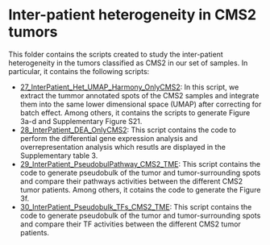 # Inter-patient heterogeneity in CMS2 tumors

This folder contains the scripts created to study the inter-patient heterogeneity in the tumors classified as CMS2 in our set of samples. In particular, it contains the following scripts: 

* [27_InterPatient_Het_UMAP_Harmony_OnlyCMS2](https://github.com/alberto-valdeolivas/ST_CRC_CMS/blob/main/InterPatient_Heterogeneity/27_InterPatient_Het_UMAP_Harmony_OnlyCMS2.Rmd): In this script, we extract the tummor annotated spots of the CMS2 samples and integrate them into the same lower dimensional space (UMAP) after correcting for batch effect. Among others, it contains the scripts to generate Figure 3a-d and Supplementary Figure S21. 
* [28_InterPatient_DEA_OnlyCMS2](https://github.com/alberto-valdeolivas/ST_CRC_CMS/blob/main/InterPatient_Heterogeneity/28_InterPatient_DEA_OnlyCMS2.Rmd): This script contains the code to perform the differential gene expression analysis and overrepresentation analysis which resutls are displayed in the Supplementary table 3. 
* [29_InterPatient_PseudobulPathway_CMS2_TME](https://github.com/alberto-valdeolivas/ST_CRC_CMS/blob/main/InterPatient_Heterogeneity/29_InterPatient_PseudobulPathway_CMS2_TME.Rmd): This script contains the code to generate pseudobulk of the tumor and tumor-surrounding spots and compare their pathways activities between the different CMS2 tumor patients. Among others, it cotains the code to generate the Figure 3f. 
* [30_InterPatient_Pseudobulk_TFs_CMS2_TME](https://github.com/alberto-valdeolivas/ST_CRC_CMS/blob/main/InterPatient_Heterogeneity/30_InterPatient_Pseudobulk_TFs_CMS2_TME.Rmd): This script contains the code to generate pseudobulk of the tumor and tumor-surrounding spots and compare their TF activities between the different CMS2 tumor patients. 
